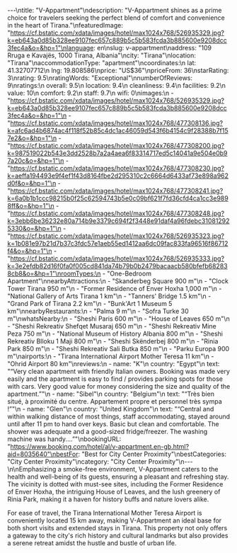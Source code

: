 ---\ntitle: "V-Appartment"\ndescription: "V-Appartment shines as a prime choice for travelers seeking the perfect blend of comfort and convenience in the heart of Tirana."\nfeaturedImage: "https://cf.bstatic.com/xdata/images/hotel/max1024x768/526935329.jpg?k=eb643a0d85b328ee9107fec657c889b5c5b583fcda3b885600e9208dcc3fec4a&o=&hp=1"\nlanguage: en\nslug: v-appartment\naddress: "109 Rruga e Kavajës, 1000 Tirana, Albania"\ncity: "Tirana"\nlocation: "Tirana"\naccommodationType: "apartment"\ncoordinates:\n  lat: 41.32707712\n  lng: 19.808586\nprice: "US$36"\npriceFrom: 36\nstarRating: 3\nrating: 9.5\nratingWords: "Exceptional"\nnumberOfReviews: 9\nratings:\n  overall: 9.5\n  location: 9.4\n  cleanliness: 9.4\n  facilities: 9.2\n  value: 10\n  comfort: 9.2\n  staff: 9.7\n  wifi: 0\nimages:\n  - "https://cf.bstatic.com/xdata/images/hotel/max1024x768/526935329.jpg?k=eb643a0d85b328ee9107fec657c889b5c5b583fcda3b885600e9208dcc3fec4a&o=&hp=1"\n  - "https://cf.bstatic.com/xdata/images/hotel/max1024x768/477308136.jpg?k=afc6ad4b6874ac4f118f52b85c4dc1ac46059d543f6b4154c9f28388b7f157e2&o=&hp=1"\n  - "https://cf.bstatic.com/xdata/images/hotel/max1024x768/477308200.jpg?k=987519022b543e3dd2528b7a2a4aea6f83314717ed5c14041a9e504e0b97a20c&o=&hp=1"\n  - "https://cf.bstatic.com/xdata/images/hotel/max1024x768/477308230.jpg?k=aeffa194493e9f4ef1f43d8164fbe2d295310c2c6664d6433af73e898a962d0f&o=&hp=1"\n  - "https://cf.bstatic.com/xdata/images/hotel/max1024x768/477308241.jpg?k=6a0b1b1ccc98215b0f25c62594743b5e0c09bf621f7fd36cfd4ca1cc3e9898ff&o=&hp=1"\n  - "https://cf.bstatic.com/xdata/images/hotel/max1024x768/477308248.jpg?k=3ebb6be36232e80a714b9e3379c694f2f3448e91daf4a96fdebc310812925330&o=&hp=1"\n  - "https://cf.bstatic.com/xdata/images/hotel/max1024x768/526935323.jpg?k=1b081e97b21d7b37c3fdc57e1aeb55ed1412aa6dc09fac833fa96516f86712f4&o=&hp=1"\n  - "https://cf.bstatic.com/xdata/images/hotel/max1024x768/526935333.jpg?k=3e2efdb82d16f0fa0f005cd841da74b79b0b2479bacaacb580bfefb682838cb8&o=&hp=1"\nroomTypes:\n  - "One-Bedroom Apartment"\nnearbyAttractions:\n  - "Skanderbeg Square 900 m"\n  - "Clock Tower Tirana 950 m"\n  - "Former Residence of Enver Hoxha 1,000 m"\n  - "National Gallery of Arts Tirana 1 km"\n  - "Tanners' Bridge 1.5 km"\n  - "Grand Park of Tirana 2.2 km"\n  - "Bunk'Art 1 Museum 5 km"\nnearbyRestaurants:\n  - "Palma 9 m"\n  - "Sofra Turke 30 m"\nwhatsNearby:\n  - "Sheshi Paris 600 m"\n  - "House of Leaves 650 m"\n  - "Sheshi Rekreativ Shefqet Musaraj 650 m"\n  - "Sheshi Rekreativ Mine Peza 750 m"\n  - "National Museum of History Albania 800 m"\n  - "Sheshi Rekreativ Blloku 1 Maji 800 m"\n  - "Sheshi Skënderbej 800 m"\n  - "Rinia Park 850 m"\n  - "Sheshi Rekreativ Sali Butka 850 m"\n  - "Parku Europa 900 m"\nairports:\n  - "Tirana International Airport Mother Teresa 11 km"\n  - "Ohrid Airport 80 km"\nreviews:\n  - name: "K"\n    country: "Egypt"\n    text: "“Very clean apartment with friendly Italian owners. Booking was made very easily and the apartment is easy to find / provides parking spots for those with cars. Very good value for money considering the size and quality of the apartment.”"\n  - name: "Sibel"\n    country: "Belgium"\n    text: "“Très bien situé, à proximité du centre. Appartement propre et personnel très sympa !”"\n  - name: "Glen"\n    country: "United Kingdom"\n    text: "“Central and within walking distance of most things, staff accommodating, stayed around until after 11 pm to hand over keys. Basic but clean and comfortable. The shower was adequate and a good-sized fridge/freezer. The washing machine was handy....”"\nbookingURL: "https://www.booking.com/hotel/al/v-appartment.en-gb.html?aid=8035640"\nbestFor: "Best for City Center Proximity"\nbestCategories: "City Center Proximity"\ncategory: "City Center Proximity"\n---\n\nEmphasizing a smoke-free environment, V-Appartment caters to the health and well-being of its guests, ensuring a pleasant and refreshing stay. The vicinity is dotted with must-see sites, including the Former Residence of Enver Hoxha, the intriguing House of Leaves, and the lush greenery of Rinia Park, making it a haven for history buffs and nature lovers alike.

For ease of travel, the Tirana International Mother Teresa Airport is conveniently located 15 km away, making V-Appartment an ideal base for both short visits and extended stays in Tirana. This property not only offers a gateway to the city's rich history and cultural landmarks but also provides a serene retreat amidst the hustle and bustle of urban life.